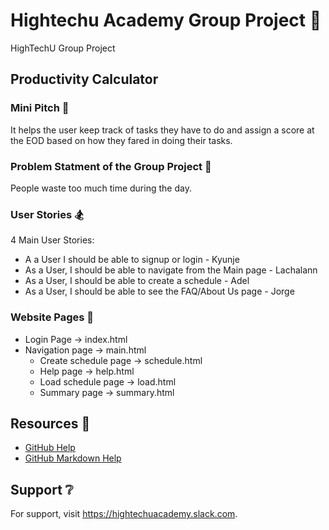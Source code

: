 # Hightechu Academy Group Project :metal:

HighTechU Group Project

## Productivity Calculator

### Mini Pitch :ghost:

It helps the user keep track of tasks they have to do and assign a score at the EOD based on how they fared in doing their tasks.

### Problem Statment of the Group Project :mega:

People waste too much time during the day.

### User Stories :snowboarder:

4 Main User Stories:
- A a User I should be able to signup or login - Kyunje
- As a User, I should be able to navigate from the Main page - Lachalann
- As a User, I should be able to create a schedule - Adel
- As a User, I should be able to see the FAQ/About Us page - Jorge


### Website Pages :speedboat:

* Login Page -> index.html
* Navigation page -> main.html
  * Create schedule page -> schedule.html
  * Help page -> help.html
  * Load schedule page -> load.html
  * Summary page -> summary.html

## Resources :blue_book:

* [GitHub Help](https://help.github.com/)
* [GitHub Markdown Help](https://help.github.com/en/articles/basic-writing-and-formatting-syntax)

## Support :grey_question:

For support, visit https://hightechuacademy.slack.com.
